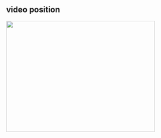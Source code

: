 <!doctypehtml>
<html>
<head>
<title>video positiong</title>
<style type="text/css"> 
img.a{
        width:200px;
        height:300px;
        border:10px solid red;
}
</style>
</head>
<body>
<h2>video position</h2>
<img src=""alt="" width="400" height="300">
</body>
</html>

